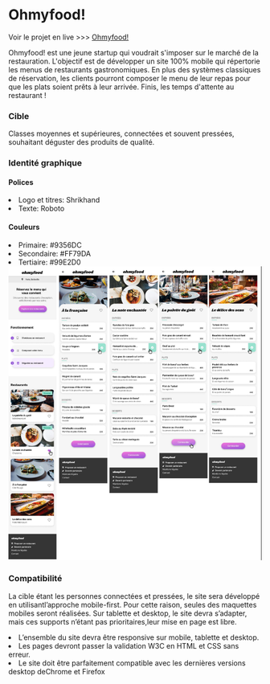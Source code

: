 <h1>Ohmyfood!</h1>

Voir le projet en live >>> [Ohmyfood!](https://amandinesis.github.io/AmandineSismondi_3_10062021/)

<p>Ohmyfood! est une jeune startup qui voudrait s'imposer sur le marché de la restauration. 
L'objectif est de développer un site 100% mobile qui répertorie les menus de restaurants gastronomiques. 
En plus des systèmes classiques de réservation, les clients pourront composer le menu de leur repas pour que les plats soient prêts à leur arrivée. 
Finis, les temps d'attente au restaurant !</p>

<h3>Cible</h3>

Classes moyennes et supérieures, connectées et souvent pressées, souhaitant déguster des produits de qualité.

<h3>Identité graphique</h3>

<h4>Polices</h4> 
<li>Logo et titres: Shrikhand</li>
<li>Texte: Roboto</li>

<h4>Couleurs</h4> 
<li>Primaire: #9356DC</li>
<li>Secondaire: #FF79DA</li>
<li>Tertiaire: #99E2D0</li>

<img src="public/maquettes/maquettes-full.png">

<h3>Compatibilité</h3>

<p>La cible étant les personnes connectées et pressées, le site sera développé en utilisantl’approche mobile-first. 
Pour cette raison, seules des maquettes mobiles seront réalisées.
Sur tablette et desktop, le site devra s’adapter, mais ces supports n’étant pas prioritaires,leur mise en page est libre.</p>
<li>L’ensemble du site devra être responsive sur mobile, tablette et desktop.</li>
<li>Les pages devront passer la validation W3C en HTML et CSS sans erreur.</li>
<li>Le site doit être parfaitement compatible avec les dernières versions desktop deChrome et Firefox</li>
